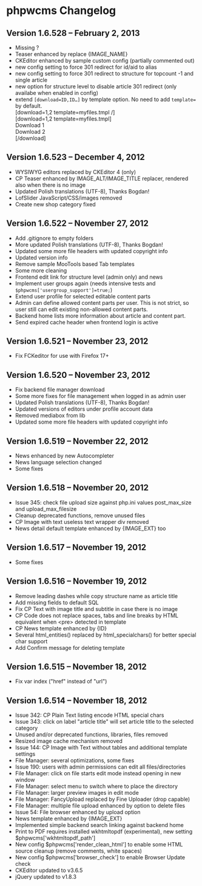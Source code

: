phpwcms Changelog
=================

Version 1.6.528 – February 2, 2013
----------------------------------

- Missing ?
- Teaser enhanced by replace {IMAGE_NAME}
- CKEditor enhanced by sample custom config (partially commented out)
- new config setting to force 301 redirect for id/aid to alias
- new config setting to force 301 redirect to structure for topcount -1 and single article
- new option for structure level to disable article 301 redirect (only availabe when enabled in config)
- extend `[download=ID,ID…]` by template option. No need to add `template=` by default.  
[download=1,2 template=myfiles.tmpl /]  
[download=1,2 template=myfiles.tmpl]  
  Download 1  
  Download 2  
[/download]


Version 1.6.523 – December 4, 2012
----------------------------------

- WYSIWYG editors replaced by CKEditor 4 (only)
- CP Teaser enhanced by IMAGE_ALT/IMAGE_TITLE replacer, rendered also when there is no image
- Updated Polish translations (UTF-8), Thanks Bogdan!
- LofSlider JavaScript/CSS/images removed
- Create new shop category fixed


Version 1.6.522 – November 27, 2012
-----------------------------------

- Add .gitignore to empty folders
- More updated Polish translations (UTF-8), Thanks Bogdan!
- Updated some more file headers with updated copyright info
- Updated version info
- Remove sample MooTools based Tab templates
- Some more cleaning
- Frontend edit link for structure level (admin only) and news
- Implement user groups again (needs intensive tests and `$phpwcms['usergroup_support']=true;`)
- Extend user profile for selected editable content parts
- Admin can define allowed content parts per user. This is not strict, so user still can edit existing non-allowed content parts.
- Backend home lists more information about article and content part.
- Send expired cache header when frontend login is active


Version 1.6.521 – November 23, 2012
-----------------------------------

- Fix FCKeditor for use with Firefox 17+


Version 1.6.520 – November 23, 2012
-----------------------------------

- Fix backend file manager download
- Some more fixes for file management when logged in as admin user
- Updated Polish translations (UTF-8), Thanks Bogdan!
- Updated versions of editors under profile account data
- Removed mediabox from lib
- Updated some more file headers with updated copyright info


Version 1.6.519 – November 22, 2012
-----------------------------------

- News enhanced by new Autocompleter
- News language selection changed
- Some fixes


Version 1.6.518 – November 20, 2012
-----------------------------------

- Issue 345: check file upload size against php.ini values post_max_size and upload_max_filesize
- Cleanup deprecated functions, remove unused files
- CP Image with text useless text wrapper div removed
- News detail default template enhanced by {IMAGE_EXT} too


Version 1.6.517 – November 19, 2012
-----------------------------------

- Some fixes


Version 1.6.516 – November 19, 2012
-----------------------------------

- Remove leading dashes while copy structure name as article title
- Add missing fields to default SQL
- Fix CP Text with image title and subtitle in case there is no image
- CP Code does not replace spaces, tabs and line breaks by HTML equivalent when \<pre\> detected in template
- CP News template enhanced by {ID}
- Several html_entities() replaced by html_specialchars() for better special char support
- Add Confirm message for deleting template


Version 1.6.515 – November 18, 2012
-----------------------------------

- Fix var index ("href" instead of "url")


Version 1.6.514 – November 18, 2012
-----------------------------------

- Issue 342: CP Plain Text listing encode HTML special chars
- Issue 343: click on label "article title" will set article title to the selected category
- Unused and/or deprecated functions, libraries, files removed
- Resized image cache mechanism removed
- Issue 144: CP Image with Text without tables and additional template settings
- File Manager: several optimizations, some fixes
- Issue 190: users with admin permissions can edit all files/directories
- File Manager: click on file starts edit mode instead opening in new window
- File Manager: select menu to switch where to place the directory
- File Manager: larger preview images in edit mode
- File Manager: FancyUpload replaced by Fine Uploader (drop capable)
- File Manager: multiple file upload enhanced by option to delete files
- Issue 54: File browser enhanced by upload option
- News template enhanced by {IMAGE_EXT}
- Implemented simple backend search linking against backend home
- Print to PDF requires installed wkhtmltopdf (experimental), new setting $phpwcms['wkhtmltopdf_path']
- New config $phpwcms['render_clean_html'] to enable some HTML source cleanup (remove comments, white spaces)
- New config $phpwcms['browser_check'] to enable Browser Update check
- CKEditor updated to v3.6.5
- jQuery updated to v1.8.3